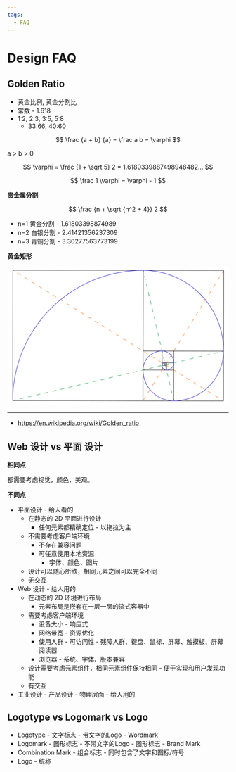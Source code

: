 ```yaml
---
tags:
  - FAQ
---
```


# Design FAQ

## Golden Ratio

- 黄金比例, 黄金分割比
- 常数 - 1.618
- 1:2, 2:3, 3:5, 5:8
  - 33:66, 40:60

$$
\frac {a + b} {a} = \frac a b = \varphi
$$

a > b > 0

$$
\varphi = \frac {1 + \sqrt 5} 2 = 1.6180339887498948482...
$$

$$
\frac 1 \varphi = \varphi - 1
$$

**贵金属分割**

$$
\frac {n + \sqrt {n^2 + 4}} 2
$$

- n=1 黄金分割 - 1.61803398874989
- n=2 白银分割 - 2.41421356237309
- n=3 青铜分割 - 3.30277563773199

<!-- const r = (n)=>(n+Math.sqrt(n**2 + 4)) / 2 -->

**黄金矩形**

![](./golden-rectangle-and-its-elements.svg)

---

- https://en.wikipedia.org/wiki/Golden_ratio

## Web 设计 vs 平面 设计

**相同点**

都需要考虑视觉，颜色，美观。

**不同点**

- 平面设计 - 给人看的
  - 在静态的 2D 平面进行设计
    - 任何元素都精确定位 - 以拖拉为主
  - 不需要考虑客户端环境
    - 不存在兼容问题
    - 可任意使用本地资源
      - 字体、颜色、图片
  - 设计可以随心所欲，相同元素之间可以完全不同
  - 无交互
- Web 设计 - 给人用的
  - 在动态的 2D 环境进行布局
    - 元素布局是嵌套在一层一层的流式容器中
  - 需要考虑客户端环境
    - 设备大小 - 响应式
    - 网络带宽 - 资源优化
    - 使用人群 - 可访问性 - 残障人群、键盘、鼠标、屏幕、触摸板、屏幕阅读器
    - 浏览器 - 系统、字体、版本兼容
  - 设计需要考虑元素组件，相同元素组件保持相同 - 便于实现和用户发现功能
  - 有交互
- 工业设计 - 产品设计 - 物理层面 - 给人用的

## Logotype vs Logomark vs Logo

- Logotype - 文字标志 - 带文字的Logo - Wordmark
- Logomark - 图形标志 - 不带文字的Logo - 图形标志 - Brand Mark
- Combination Mark - 组合标志 - 同时包含了文字和图标/符号
- Logo - 统称
